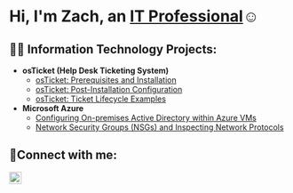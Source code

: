 <h1>Hi, I'm Zach, an <a href="https://www.linkedin.com/in/zach-keneson-062b81123">IT Professional</a>☺</h1>

<h2>👨‍💻 Information Technology Projects:</h2>

- <b>osTicket (Help Desk Ticketing System)</b>
  - [osTicket: Prerequisites and Installation](https://github.com/zkeneson/osticket-prereqs)
  - [osTicket: Post-Installation Configuration](https://github.com/zkeneson/post-install-config)
  - [osTicket: Ticket Lifecycle Examples](https://github.com/zkeneson/ticket-lifecycle)
- <b>Microsoft Azure</b>
  - [Configuring On-premises Active Directory within Azure VMs](https://github.com/zkeneson/configure-ad)
  - [Network Security Groups (NSGs) and Inspecting Network Protocols](https://github.com/jzkeneson/azure-network-protocols)

<h2>🤳Connect with me:</h2>


[<img align="left" alt="Josh | LinkedIn" width="22px" src="https://cdn.jsdelivr.net/npm/simple-icons@v3/icons/linkedin.svg" />][linkedin]



[linkedin]: https://linkedin.com/in/Josh
